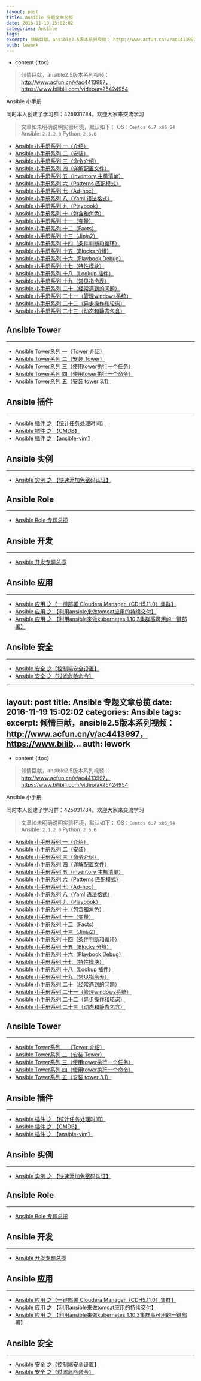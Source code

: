 ```yaml
---
layout: post
title: Ansible 专题文章总揽
date: 2016-11-19 15:02:02
categories: Ansible
tags:
excerpt: 倾情巨献，ansible2.5版本系列视频： http://www.acfun.cn/v/ac4413997，https://www.bilib...
auth: lework
---
```

* content
{:toc}

> 倾情巨献，ansible2.5版本系列视频： http://www.acfun.cn/v/ac4413997，https://www.bilibili.com/video/av25424954

Ansible 小手册

同时本人创建了学习群：425931784。欢迎大家来交流学习

> 文章如未明确说明实验环境，默认如下：
OS：`Centos 6.7 x86_64`
Ansible: `2.1.2.0`
Python: `2.6.6`

- [Ansible 小手册系列 一（介绍）](http://www.jianshu.com/p/c6d13b9dd9a6)
- [Ansible 小手册系列 二（安装）](http://www.jianshu.com/p/baf981ce628c)
- [Ansible 小手册系列 三（命令介绍）](http://www.jianshu.com/p/2f28513292e4)
- [Ansible 小手册系列 四（详解配置文件）](http://www.jianshu.com/p/443f612c3d5c)
- [Ansible 小手册系列 五（inventory 主机清单）](http://www.jianshu.com/p/4054427fd45b)
- [Ansible 小手册系列 六（Patterns 匹配模式）](http://www.jianshu.com/p/a52014afdba2)
- [Ansible 小手册系列 七（Ad-hoc）](http://www.jianshu.com/p/289455dadfeb)
- [Ansible 小手册系列 八（Yaml 语法格式）](http://www.jianshu.com/p/51a885f55a61)
- [Ansible 小手册系列 九（Playbook）](http://www.jianshu.com/p/15b154c4b8cb)
- [Ansible 小手册系列 十（包含和角色）](http://www.jianshu.com/p/c169032b4e69)
- [Ansible 小手册系列 十一（变量）](http://www.jianshu.com/p/bd1e2ed2a051)
- [Ansible 小手册系列 十二（Facts）](http://www.jianshu.com/p/0cd54330e8b8)
- [Ansible 小手册系列 十三（Jinja2）](http://www.jianshu.com/p/ae74f5f39828)
- [Ansible 小手册系列 十四（条件判断和循环）](http://www.jianshu.com/p/04516cbba336)
- [Ansible 小手册系列 十五（Blocks 分组）](http://www.jianshu.com/p/3a316650491f)
- [Ansible 小手册系列 十六（Playbook Debug）](http://www.jianshu.com/p/61b515c185ed)
- [Ansible 小手册系列 十七（特性模块）](http://www.jianshu.com/p/bbae45bb2935)
- [Ansible 小手册系列 十八（Lookup 插件）](http://www.jianshu.com/p/8bf11811316b)
- [Ansible 小手册系列 十九（常见指令表）](http://www.jianshu.com/p/2edcfb0bb792)
- [Ansible 小手册系列 二十（经常遇到的问题）](http://www.jianshu.com/p/7354ae0235c6)
- [Ansible 小手册系列 二十一（管理windows系统）](http://www.jianshu.com/p/4dcdf2a5cfe5)
- [Ansible 小手册系列 二十二（异步操作和轮询）](http://www.jianshu.com/p/f4c9e424f24f)
- [Ansible 小手册系列 二十三（动态和静态包含）](http://www.jianshu.com/p/9a7741f1ddc2)

## Ansible Tower
---
- [Ansible Tower系列 一（Tower 介绍）](http://docs.ansible.com/ansible-tower/latest/html/administration/index.html)
- [Ansible Tower系列 二（安装 Tower）](http://www.jianshu.com/p/1c6aa6ceeca6)
- [Ansible Tower系列 三（使用tower执行一个任务）](http://www.jianshu.com/p/804832965259)
- [Ansible Tower系列 四（使用tower执行一个命令）](http://www.jianshu.com/p/8a7727ec9238)
- [Ansible Tower系列 五（安装 tower 3.1）](http://www.jianshu.com/p/9874b663d8f3)

## Ansible 插件
---
- [Ansible 插件 之 【统计任务处理时间】](http://www.jianshu.com/p/922a70edf48c)
- [Ansible 插件 之 【CMDB】](http://www.jianshu.com/p/19b8d185c770)
- [Ansible 插件 之 【ansible-vim】](https://github.com/pearofducks/ansible-vim)

## Ansible  实例
---
- [Ansible 实例 之 【快速添加免密码认证】](http://www.jianshu.com/p/fc88132924d5)

## Ansible Role
---
- [Ansible Role 专题总揽](http://www.jianshu.com/p/8b17779febf3)

## Ansible 开发
---
- [Ansible 开发专题总揽](http://www.jianshu.com/p/667dabe96f04)

## Ansible 应用
---
- [Ansible 应用 之【一键部署 Cloudera Manager（CDH5.11.0）集群】](http://www.jianshu.com/p/6e0525531dc2)
- [Ansible 应用 之 【利用ansible来做tomcat应用的持续交付】](http://www.jianshu.com/p/fca8f91ae223)
- [Ansible 应用 之 【利用ansible来做kubernetes 1.10.3集群高可用的一键部署】](https://www.jianshu.com/p/265cfb0811b2)

## Ansible 安全
---
- [Ansible 安全 之【控制端安全设置】](http://www.jianshu.com/p/61288e6a8a2e)
- [Ansible 安全 之【过滤危险命令】](http://www.jianshu.com/p/f8cbc12180b8)
---
layout: post
title: Ansible 专题文章总揽
date: 2016-11-19 15:02:02
categories: Ansible
tags:
excerpt: 倾情巨献，ansible2.5版本系列视频： http://www.acfun.cn/v/ac4413997，https://www.bilib...
auth: lework
---
* content
{:toc}

> 倾情巨献，ansible2.5版本系列视频： http://www.acfun.cn/v/ac4413997，https://www.bilibili.com/video/av25424954

Ansible 小手册

同时本人创建了学习群：425931784。欢迎大家来交流学习

> 文章如未明确说明实验环境，默认如下：
OS：`Centos 6.7 x86_64`
Ansible: `2.1.2.0`
Python: `2.6.6`

- [Ansible 小手册系列 一（介绍）](http://www.jianshu.com/p/c6d13b9dd9a6)
- [Ansible 小手册系列 二（安装）](http://www.jianshu.com/p/baf981ce628c)
- [Ansible 小手册系列 三（命令介绍）](http://www.jianshu.com/p/2f28513292e4)
- [Ansible 小手册系列 四（详解配置文件）](http://www.jianshu.com/p/443f612c3d5c)
- [Ansible 小手册系列 五（inventory 主机清单）](http://www.jianshu.com/p/4054427fd45b)
- [Ansible 小手册系列 六（Patterns 匹配模式）](http://www.jianshu.com/p/a52014afdba2)
- [Ansible 小手册系列 七（Ad-hoc）](http://www.jianshu.com/p/289455dadfeb)
- [Ansible 小手册系列 八（Yaml 语法格式）](http://www.jianshu.com/p/51a885f55a61)
- [Ansible 小手册系列 九（Playbook）](http://www.jianshu.com/p/15b154c4b8cb)
- [Ansible 小手册系列 十（包含和角色）](http://www.jianshu.com/p/c169032b4e69)
- [Ansible 小手册系列 十一（变量）](http://www.jianshu.com/p/bd1e2ed2a051)
- [Ansible 小手册系列 十二（Facts）](http://www.jianshu.com/p/0cd54330e8b8)
- [Ansible 小手册系列 十三（Jinja2）](http://www.jianshu.com/p/ae74f5f39828)
- [Ansible 小手册系列 十四（条件判断和循环）](http://www.jianshu.com/p/04516cbba336)
- [Ansible 小手册系列 十五（Blocks 分组）](http://www.jianshu.com/p/3a316650491f)
- [Ansible 小手册系列 十六（Playbook Debug）](http://www.jianshu.com/p/61b515c185ed)
- [Ansible 小手册系列 十七（特性模块）](http://www.jianshu.com/p/bbae45bb2935)
- [Ansible 小手册系列 十八（Lookup 插件）](http://www.jianshu.com/p/8bf11811316b)
- [Ansible 小手册系列 十九（常见指令表）](http://www.jianshu.com/p/2edcfb0bb792)
- [Ansible 小手册系列 二十（经常遇到的问题）](http://www.jianshu.com/p/7354ae0235c6)
- [Ansible 小手册系列 二十一（管理windows系统）](http://www.jianshu.com/p/4dcdf2a5cfe5)
- [Ansible 小手册系列 二十二（异步操作和轮询）](http://www.jianshu.com/p/f4c9e424f24f)
- [Ansible 小手册系列 二十三（动态和静态包含）](http://www.jianshu.com/p/9a7741f1ddc2)

## Ansible Tower
---
- [Ansible Tower系列 一（Tower 介绍）](http://docs.ansible.com/ansible-tower/latest/html/administration/index.html)
- [Ansible Tower系列 二（安装 Tower）](http://www.jianshu.com/p/1c6aa6ceeca6)
- [Ansible Tower系列 三（使用tower执行一个任务）](http://www.jianshu.com/p/804832965259)
- [Ansible Tower系列 四（使用tower执行一个命令）](http://www.jianshu.com/p/8a7727ec9238)
- [Ansible Tower系列 五（安装 tower 3.1）](http://www.jianshu.com/p/9874b663d8f3)

## Ansible 插件
---
- [Ansible 插件 之 【统计任务处理时间】](http://www.jianshu.com/p/922a70edf48c)
- [Ansible 插件 之 【CMDB】](http://www.jianshu.com/p/19b8d185c770)
- [Ansible 插件 之 【ansible-vim】](https://github.com/pearofducks/ansible-vim)

## Ansible  实例
---
- [Ansible 实例 之 【快速添加免密码认证】](http://www.jianshu.com/p/fc88132924d5)

## Ansible Role
---
- [Ansible Role 专题总揽](http://www.jianshu.com/p/8b17779febf3)

## Ansible 开发
---
- [Ansible 开发专题总揽](http://www.jianshu.com/p/667dabe96f04)

## Ansible 应用
---
- [Ansible 应用 之【一键部署 Cloudera Manager（CDH5.11.0）集群】](http://www.jianshu.com/p/6e0525531dc2)
- [Ansible 应用 之 【利用ansible来做tomcat应用的持续交付】](http://www.jianshu.com/p/fca8f91ae223)
- [Ansible 应用 之 【利用ansible来做kubernetes 1.10.3集群高可用的一键部署】](https://www.jianshu.com/p/265cfb0811b2)

## Ansible 安全
---
- [Ansible 安全 之【控制端安全设置】](http://www.jianshu.com/p/61288e6a8a2e)
- [Ansible 安全 之【过滤危险命令】](http://www.jianshu.com/p/f8cbc12180b8)
